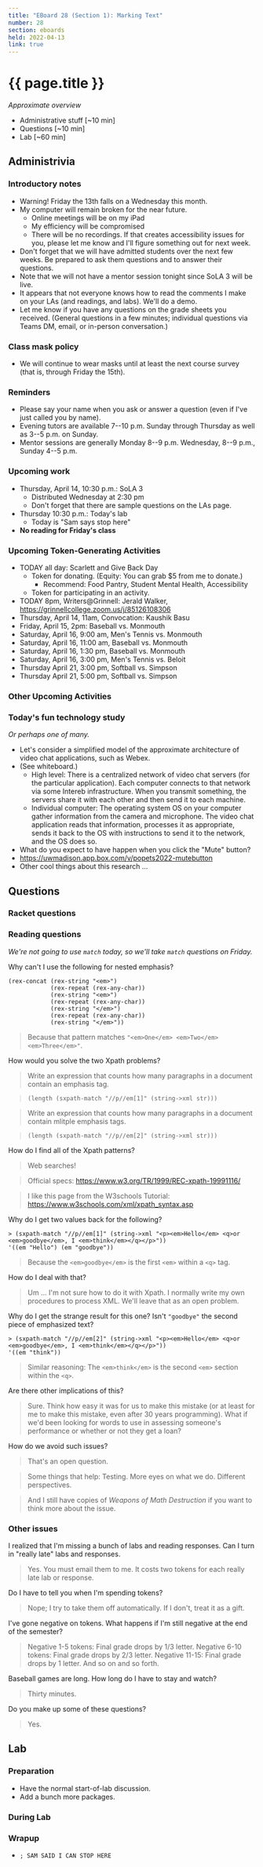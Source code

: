```yaml
---
title: "EBoard 28 (Section 1): Marking Text"
number: 28
section: eboards
held: 2022-04-13
link: true
---
```

# {{ page.title }}

_Approximate overview_

* Administrative stuff [~10 min]
* Questions [~10 min]
* Lab [~60 min]

Administrivia
-------------

### Introductory notes

* Warning!  Friday the 13th falls on a Wednesday this month.
* My computer will remain broken for the near future.
    * Online meetings will be on my iPad
    * My efficiency will be compromised
    * There will be no recordings.  If that creates accessibility issues
      for you, please let me know and I'll figure something out for next
      week.
* Don't forget that we will have admitted students over the next 
  few weeks.  Be prepared to ask them questions and to answer their 
  questions.
* Note that we will not have a mentor session tonight since SoLA 3
  will be live.
* It appears that not everyone knows how to read the comments I make
  on your LAs (and readings, and labs).  We'll do a demo.
* Let me know if you have any questions on the grade sheets you
  received.  (General questions in a few minutes; individual questions
  via Teams DM, email, or in-person conversation.)

### Class mask policy

* We will continue to wear masks until at least the next course survey
  (that is, through Friday the 15th).

### Reminders

* Please say your name when you ask or answer a question (even if I've
  just called you by name).
* Evening tutors are available 7--10 p.m. Sunday through Thursday as
  well as 3--5 p.m. on Sunday.
* Mentor sessions are generally Monday 8--9 p.m.  Wednesday, 8--9 p.m., 
  Sunday 4--5 p.m.

### Upcoming work

* Thursday, April 14, 10:30 p.m.: SoLA 3
    * Distributed Wednesday at 2:30 pm
    * Don't forget that there are sample questions on the LAs page.
* Thursday 10:30 p.m.: Today's lab
    * Today is "Sam says stop here"
* **No reading for Friday's class**

### Upcoming Token-Generating Activities

* TODAY all day: Scarlett and Give Back Day
    * Token for donating.  (Equity: You can grab $5 from me to donate.)
        * Recommend: Food Pantry, Student Mental Health, Accessibility
    * Token for participating in an activity.
* TODAY 8pm, Writers@Grinnell: Jerald Walker, 
  <https://grinnellcollege.zoom.us/j/85126108306>
* Thursday, April 14, 11am, Convocation: Kaushik Basu
* Friday, April 15, 2pm: Baseball vs. Monmouth
* Saturday, April 16, 9:00 am, Men's Tennis vs. Monmouth
* Saturday, April 16, 11:00 am, Baseball vs. Monmouth
* Saturday, April 16, 1:30 pm, Baseball vs. Monmouth
* Saturday, April 16, 3:00 pm, Men's Tennis vs. Beloit
* Thursday April 21, 3:00 pm, Softball vs. Simpson
* Thursday April 21, 5:00 pm, Softball vs. Simpson

### Other Upcoming Activities

### Today's fun technology study 

_Or perhaps one of many._

* Let's consider a simplified model of the approximate architecture of 
  video chat applications, such as Webex.
* (See whiteboard.)
    * High level: There is a centralized network of video chat servers
      (for the particular application).  Each computer connects to that
      network via some Intereb infrastructure.  When you transmit
      something, the servers share it with each other and then send
      it to each machine.
    * Individual computer: The operating system OS on your computer 
      gather information from the camera and microphone.  The video chat
      application reads that information, processes it as appropriate,
      sends it back to the OS with instructions to send it to the network,
      and the OS does so.
* What do you expect to have happen when you click the "Mute" button?
* <https://uwmadison.app.box.com/v/popets2022-mutebutton> 
* Other cool things about this research ...

Questions
---------

### Racket questions

### Reading questions

_We're not going to use `match` today, so we'll take `match` questions
on Friday._

Why can't I use the following for nested emphasis?

```
(rex-concat (rex-string "<em>")
            (rex-repeat (rex-any-char))
            (rex-string "<em>")
            (rex-repeat (rex-any-char))
            (rex-string "</em>")
            (rex-repeat (rex-any-char))
            (rex-string "</em>"))
```

> Because that pattern matches `"<em>One</em> <em>Two</em> <em>Three</em>"`.

How would you solve the two Xpath problems?

> Write an expression that counts how many paragraphs in a document
contain an emphasis tag.

> `(length (sxpath-match "//p//em[1]" (string->xml str)))`

> Write an expression that counts how many paragraphs in a document contain 
mlitple emphasis tags. 

> `(length (sxpath-match "//p//em[2]" (string->xml str)))`

How do I find all of the Xpath patterns?

> Web searches!

> Official specs: <https://www.w3.org/TR/1999/REC-xpath-19991116/>

> I like this page from the W3schools Tutorial:
  <https://www.w3schools.com/xml/xpath_syntax.asp>

Why do I get two values back for the following?

```
> (sxpath-match "//p//em[1]" (string->xml "<p><em>Hello</em> <q>or <em>goodbye</em>, I <em>think</em></q></p>"))
'((em "Hello") (em "goodbye"))
```

> Because the `<em>goodbye</em>` is the first `<em>` within a `<q>` tag.

How do I deal with that?

> Um ... I'm not sure how to do it with Xpath.  I normally write my
  own procedures to process XML.  We'll leave that as an open problem.

Why do I get the strange result for this one?  Isn't `"goodbye"` the
second piece of emphasized text?

```
> (sxpath-match "//p//em[2]" (string->xml "<p><em>Hello</em> <q>or <em>goodbye</em>, I <em>think</em></q></p>"))
'((em "think"))
```

> Similar reasoning: The `<em>think</em>` is the second `<em>` section
  within the `<q>`.

Are there other implications of this?

> Sure.  Think how easy it was for us to make this mistake (or at least
  for me to make this mistake, even after 30 years programming).  What
  if we'd been looking for words to use in assessing someone's performance
  or whether or not they get a loan?

How do we avoid such issues?

> That's an open question.  

> Some things that help: Testing.  More eyes on what we do.  Different
  perspectives.

> And I still have copies of _Weapons of Math Destruction_ if you want
  to think more about the issue.

### Other issues

I realized that I'm missing a bunch of labs and reading responses.
Can I turn in "really late" labs and responses.

> Yes.  You must email them to me.  It costs two tokens for each really
  late lab or response.

Do I have to tell you when I'm spending tokens?

> Nope; I try to take them off automatically.  If I don't, treat it as
  a gift.

I've gone negative on tokens.  What happens if I'm still negative at
the end of the semester?

> Negative 1-5 tokens: Final grade drops by 1/3 letter.  Negative 6-10
  tokens: Final grade drops by 2/3 letter.  Negative 11-15: Final grade
  drops by 1 letter.  And so on and so forth.

Baseball games are long.  How long do I have to stay and watch?

> Thirty minutes.

Do you make up some of these questions?

> Yes.

Lab
---

### Preparation

* Have the normal start-of-lab discussion.
* Add a bunch more packages.

### During Lab

### Wrapup

* `; SAM SAID I CAN STOP HERE`
